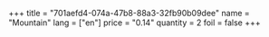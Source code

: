 +++
title = "701aefd4-074a-47b8-88a3-32fb90b09dee"
name = "Mountain"
lang = ["en"]
price = "0.14"
quantity = 2
foil = false
+++
